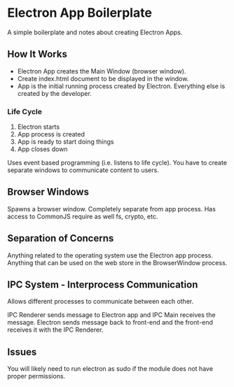 # Electron App Boilerplate

A simple boilerplate and notes about creating Electron Apps.

## How It Works

- Electron App creates the Main Window (browser window).
- Create index.html document to be displayed in the window.
- App is the initial running process created by Electron. Everything else is created by the developer.

### Life Cycle

1. Electron starts
2. App process is created
3. App is ready to start doing things
4. App closes down

Uses event based programming (i.e. listens to life cycle).
You have to create separate windows to communicate content to users.

## Browser Windows

Spawns a browser window. Completely separate from app process. Has access to CommonJS require as well fs, crypto, etc.

## Separation of Concerns

Anything related to the operating system use the Electron app process. Anything that can be
used on the web store in the BrowserWindow process.

## IPC System - Interprocess Communication

Allows different processes to communicate between each other.

IPC Renderer sends message to Electron app and IPC Main receives the message. Electron sends message back to front-end and the front-end receives it with the IPC Renderer.

## Issues

You will likely need to run electron as sudo if the module does not have proper permissions.
